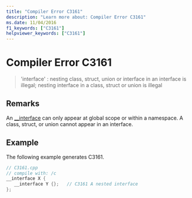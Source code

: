 ```yaml
---
title: "Compiler Error C3161"
description: "Learn more about: Compiler Error C3161"
ms.date: 11/04/2016
f1_keywords: ["C3161"]
helpviewer_keywords: ["C3161"]
---
```

# Compiler Error C3161

> 'interface' : nesting class, struct, union or interface in an interface is illegal; nesting interface in a class, struct or union is illegal

## Remarks

An [__interface](../../cpp/interface.md) can only appear at global scope or within a namespace. A class, struct, or union cannot appear in an interface.

## Example

The following example generates C3161.

```cpp
// C3161.cpp
// compile with: /c
__interface X {
   __interface Y {};   // C3161 A nested interface
};
```
